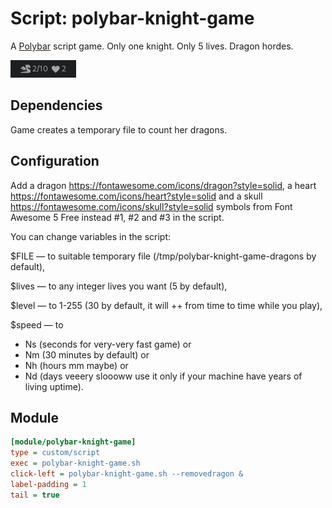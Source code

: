 # Script: polybar-knight-game

A [Polybar](https://github.com/jaagr/polybar) script game. Only one knight. Only 5 lives. Dragon hordes.

![polybar-knight-game](screenshots/polybar-knight-game.png)

## Dependencies

Game creates a temporary file to count her dragons.

## Configuration

Add a dragon https://fontawesome.com/icons/dragon?style=solid, a heart https://fontawesome.com/icons/heart?style=solid and a skull https://fontawesome.com/icons/skull?style=solid symbols from Font Awesome 5 Free instead #1, #2 and #3 in the script.


You can change variables in the script:

$FILE — to suitable temporary file (/tmp/polybar-knight-game-dragons by default),

$lives — to any integer lives you want (5 by default),

$level — to 1-255 (30 by default, it will ++ from time to time while you play),

$speed — to
+ Ns (seconds for very-very fast game) or
+ Nm (30 minutes by default) or
+ Nh (hours mm maybe) or
+ Nd (days veeery sloooww use it only if your machine have years of living uptime).

## Module

```ini
[module/polybar-knight-game]
type = custom/script
exec = polybar-knight-game.sh
click-left = polybar-knight-game.sh --removedragon &
label-padding = 1
tail = true
```
